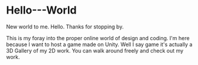 # Hello---World
New world to me. Hello. Thanks for stopping by. 


This is my foray into the proper online world of design and coding. I'm here because I want to host a game made on Unity. Well 
I say game it's actually a 3D Gallery of my 2D work. You can walk around freely and check out my work. 
